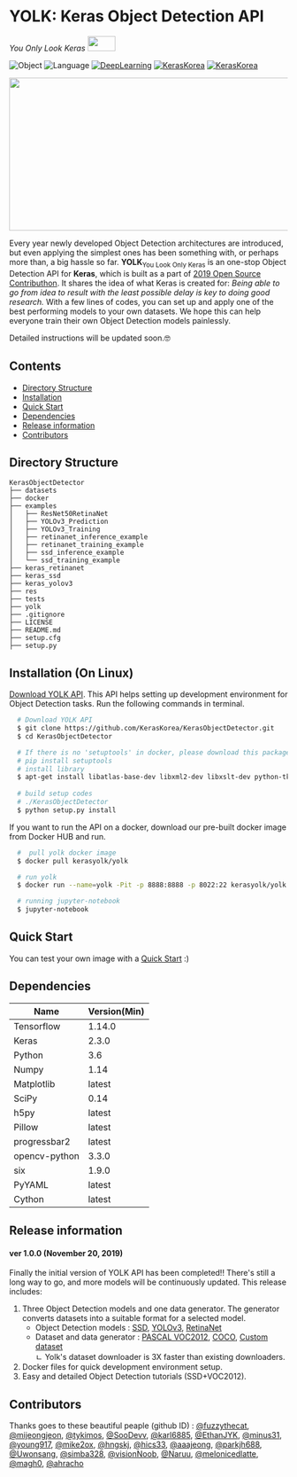 # YOLK: Keras Object Detection API


_You Only Look Keras_ <img width="50" height="27" src="https://user-images.githubusercontent.com/23257678/65056804-81fdb180-d9ac-11e9-931b-d027649c67cc.png" alt="">

![Object](https://img.shields.io/badge/Object-Detector-Yellow.svg)
![Language](https://img.shields.io/badge/Language-Python-blue.svg)
[![DeepLearning](https://img.shields.io/badge/DeepLearning-Keras-red.svg)](https://keras.io)
[![KerasKorea](https://img.shields.io/badge/Community-KerasKorea-purple.svg)](https://www.facebook.com/groups/KerasKorea/)
[![KerasKorea](https://img.shields.io/badge/2019-Contributhon-green.svg)](https://www.kosshackathon.kr/)

<p align="center">
  <img width="509" height="276" src="https://github.com/KerasKorea/KerasObjectDetector/blob/develop/res/YOLKteam_object_dection.png?raw=true" alt="">
</p>
<p align="center">

Every year newly developed Object Detection architectures are introduced, but even applying the simplest ones has been something with, or perhaps more than, a big hassle so far. **YOLK**<sub>You Look Only Keras</sub> is an one-stop Object Detection API for **Keras**, which is built as a part of [2019 Open Source Contributhon](https://www.oss.kr/contributhon_overview). It shares the idea of what Keras is created for: *Being able to go from idea to result with the least possible delay is key to doing good research.* With a few lines of codes, you can set up and apply one of the best performing models to your own datasets. We hope this can help everyone train their own Object Detection models painlessly.  

Detailed instructions will be updated soon.🤓

## Contents
* [Directory Structure](#Directory-Structure)
* [Installation](#Installation)
* [Quick Start](#Quick-Start)
* [Dependencies](#Dependencies)
* [Release information](#Release-information)
* [Contributors](#Contributors)

## <a name="Directory Structure">Directory Structure</a> 
<!--need to edit-->
```
KerasObjectDetector
├── datasets
├── docker
├── examples
│   ├── ResNet50RetinaNet
│   ├── YOLOv3_Prediction
│   ├── YOLOv3_Training
│   ├── retinanet_inference_example
│   ├── retinanet_training_example
│   ├── ssd_inference_example
│   └── ssd_training_example
├── keras_retinanet
├── keras_ssd
├── keras_yolov3
├── res
├── tests
├── yolk
├── .gitignore
├── LICENSE
├── README.md
├── setup.cfg
├── setup.py
```

## <a name="Installation">Installation (On Linux)</a> 
[Download YOLK API](https://github.com/KerasKorea/KerasObjectDetector). This API helps setting up development environment for Object Detection tasks. Run the following commands in terminal.

```bash
  # Download YOLK API
  $ git clone https://github.com/KerasKorea/KerasObjectDetector.git
  $ cd KerasObjectDetector

  # If there is no 'setuptools' in docker, please download this package.
  # pip install setuptools
  # install library
  $ apt-get install libatlas-base-dev libxml2-dev libxslt-dev python-tk
  
  # build setup codes
  # ./KerasObjectDetector
  $ python setup.py install
```

If you want to run the API on a docker, download our pre-built docker image from Docker HUB and run. 

```bash
  #  pull yolk docker image
  $ docker pull kerasyolk/yolk

  # run yolk
  $ docker run --name=yolk -Pit -p 8888:8888 -p 8022:22 kerasyolk/yolk:latest

  # running jupyter-notebook
  $ jupyter-notebook
```

## <a name="Quick-Start">Quick Start</a> 
<!-- used by inference -->
You can test your own image with a [Quick Start](https://github.com/KerasKorea/KerasObjectDetector/blob/develop/SSD_inference.ipynb) :)

## <a name="Dependencies">Dependencies</a> 
|Name|Version(Min)|
|---|---|
|Tensorflow|1.14.0|
|Keras|2.3.0|
|Python|3.6|
|Numpy|1.14|
|Matplotlib|latest|
|SciPy|0.14|
|h5py|latest|
|Pillow|latest|
|progressbar2|latest|
|opencv-python|3.3.0|
|six|1.9.0|
|PyYAML|latest|
|Cython|latest|

## <a name="Release-information">Release information</a> 
#### ver 1.0.0 (November 20, 2019) 
Finally the initial version of YOLK API has been completed!! There's still a long way to go, and more models will be continuously updated. This release includes: 

1. Three Object Detection models and one data generator. The generator converts datasets into a suitable format for a selected model. 
    - Object Detection models : [SSD](https://github.com/pierluigiferrari/ssd_keras), [YOLOv3](https://github.com/qqwweee/keras-yolo3), [RetinaNet](https://github.com/fizyr/keras-retinanet)
    - Dataset and data generator : [PASCAL VOC2012](http://host.robots.ox.ac.uk/pascal/VOC/voc2012/), [COCO](http://cocodataset.org/#home), [Custom dataset]()  <!--need to description-->  
      ㄴ Yolk's dataset downloader is 3X faster than existing downloaders.
2. Docker files for quick development environment setup.
3. Easy and detailed Object Detection tutorials (SSD+VOC2012).

## <a name="Contributors">Contributors</a> 
Thanks goes to these beautiful peaple (github ID) :
[@fuzzythecat](https://github.com/fuzzythecat), [@mijeongjeon](https://github.com/mijeongjeon), [@tykimos](https://github.com/tykimos), [@SooDevv](https://github.com/SooDevv), [@karl6885](https://github.com/karl6885), [@EthanJYK](https://github.com/EthanJYK), [@minus31](https://github.com/minus31), [@young917](https://github.com/young917), [@mike2ox](https://github.com/mike2ox), [@hngskj](https://github.com/hngskj), [@hics33](https://github.com/hics33), [@aaajeong](https://github.com/aaajeong), [@parkjh688](https://github.com/parkjh688), [@Uwonsang](https://github.com/Uwonsang), [@simba328](https://github.com/simba328), [@visionNoob](https://github.com/visionNoob), [@Naruu](https://github.com/Naruu), [@melonicedlatte](https://github.com/melonicedlatte), [@magh0](https://github.com/magh0), [@ahracho](https://github.com/ahracho)
